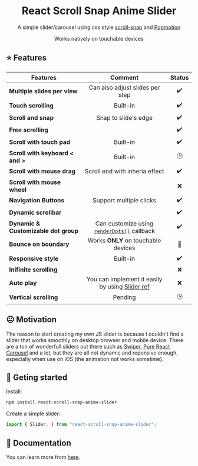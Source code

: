 <h1 align="center">React Scroll Snap Anime Slider</h1>

<div align="center">
  
A simple slider/carousel using css style [scroll-snap](https://developer.mozilla.org/en-US/docs/Web/CSS/CSS_Scroll_Snap) and [Popmotion](https://popmotion.io/)

Works natively on touchable devices

</div>

## :star: Features 

| Features                             |                       Comment                       |       Status        |
| ------------------------------------ | :-------------------------------------------------: | :-----------------: |
| **Multiple slides per view**         |           Can also adjust slides per step           | :heavy_check_mark:  |
| **Touch scrolling**                  |                      Built-in                       | :heavy_check_mark:  |
| **Scroll and snap**                  |                Snap to slide's edge                 | :heavy_check_mark:  |
| **Free scrolling**                   |                                                     | :heavy_check_mark:  |
| **Scroll with touch pad**            |                      Built-in                       | :heavy_check_mark:  |
| **Scroll with keyboard < and >**     |                      Built-in                       |      :clock3:       |
| **Scroll with mouse drag**           |           Scroll end with inheria effect            | :heavy_check_mark:  |
| **Scroll with mouse wheel**          |                                                     |         :x:         |
| **Navigation Buttons**               |               Support multiple clicks               | :heavy_check_mark:  |
| **Dynamic scrollbar**                |                                                     | :heavy_check_mark:  |
| **Dynamic & Customizable dot group** | Can customize using [`renderDots()`](fdf) callback  | :heavy_check_mark:  |
| **Bounce on boundary**               |      Works **ONLY** on touchable devices<br/>       | :large_blue_circle: |
| **Responsive style**                 |                      Built-in                       | :heavy_check_mark:  |
| **Inifinite scrolling**              |                                                     |         :x:         |
| **Auto play**                        | You can implement it easily by using [Slider ref]() |         :x:         |
| **Vertical scrolling**               |                       Pending                       |      :clock3:       |

## :neutral_face: Motivation 
The reason to start creating my own JS slider is because I couldn't find a slider that works smoothly on desktop browser and mobile device. There are a ton of wonderfull sliders out there such as [Swiper](https://swiperjs.com/), [Pure React Carousel](https://express-labs.github.io/pure-react-carousel/) and a lot, but they are all not dynamic and reponsive enough, especially when use on iOS (the animation not works sometime). 

## :pushpin: Geting started

Install:
```bash
npm install react-scroll-snap-anime-slider
```

Create a simple slider:
```js
import { Slider, } from "react-scroll-snap-anime-slider";


```



## :book: Documentation

You can learn more from [here](https://facebook.github.io/create-react-app/docs/getting-started).
